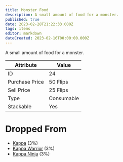 ```yaml
---
title: Monster Food
description: A small amount of food for a monster.
published: true
date: 2023-02-28T21:22:33.000Z
tags: items
editor: markdown
dateCreated: 2023-02-16T00:00:00.000Z
---
```


A small amount of food for a monster.

|Attribute|Value|
|-|-|
|ID|24|
|Purchase Price|50 Flips|
|Sell Price|25 Flips|
|Type|Consumable|
|Stackable|Yes|


# Dropped From
 * [Kappa](/monsters/kappa) (3%)
 * [Kappa Warrior](/monsters/kappa-warrior) (3%)
 * [Kappa Ninja](/monsters/kappa-ninja) (3%)
